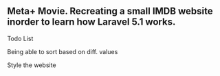 ## Meta+ Movie. Recreating a small IMDB website inorder to learn how Laravel 5.1 works. 


Todo List
<!-- Make search work as a scope -->
Being able to sort based on diff. values

Style the website
